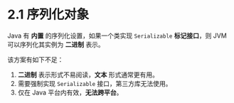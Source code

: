 # 2.1 序列化对象

Java 有 **内置** 的序列化设置，如果一个类实现 `Serializable` **标记接口**，则 JVM 可以序列化其实例为 **二进制** 表示。

该方案有如下不足：

1. **二进制** 表示形式不易阅读，**文本** 形式通常更有用。
2. 需要强制实现 `Serializable` 接口，第三方库无法使用。
3. 仅在 Java 平台内有效，**无法跨平台**。
